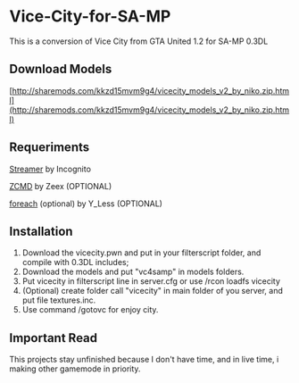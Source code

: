 # Vice-City-for-SA-MP
This is a conversion of Vice City from GTA United 1.2 for SA-MP 0.3DL

## Download Models
[http://sharemods.com/kkzd15mvm9g4/vicecity_models_v2_by_niko.zip.html](http://sharemods.com/kkzd15mvm9g4/vicecity_models_v2_by_niko.zip.html)

## Requeriments
[Streamer](http://forum.sa-mp.com/showthread.php?t=102865) by Incognito

[ZCMD](http://forum.sa-mp.com/showthread.php?t=91354) by Zeex (OPTIONAL)

[foreach](http://forum.sa-mp.com/showthread.php?t=570868) (optional) by Y_Less (OPTIONAL)

## Installation
1. Download the vicecity.pwn and put in your filterscript folder, and compile with 0.3DL includes;
2. Download the models and put "vc4samp" in models folders.
3. Put vicecity in filterscript line in server.cfg or use /rcon loadfs vicecity
4. (Optional) create folder call "vicecity" in main folder of you server, and put file textures.inc.
4. Use command /gotovc for enjoy city.

## Important Read
This projects stay unfinished because I don't have time, and in live time, i making other gamemode in priority. 
